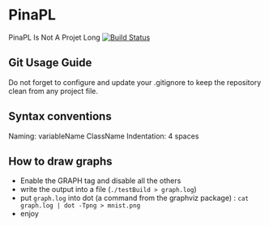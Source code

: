 # PinaPL
PinaPL Is Not A Projet Long [![Build Status](https://travis-ci.org/supelec-lstm/PinaPL.svg?branch=neuron)](https://travis-ci.org/supelec-lstm/PinaPL)

## Git Usage Guide
Do not forget to configure and update your .gitignore to keep the repository clean from any project file.

## Syntax conventions
Naming: variableName
        ClassName
Indentation: 4 spaces

## How to draw graphs
- Enable the GRAPH tag and disable all the others
- write the output into a file (`./testBuild > graph.log`)
- put `graph.log` into dot (a command from the graphviz package) : `cat graph.log | dot -Tpng > mnist.png`
- enjoy
